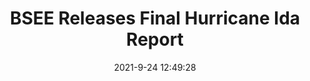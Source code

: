 ---
"title": "BSEE Releases Final Hurricane Ida Report"
"date": "2021-9-24 12:49:28"
"feed_name": "RIGZONE"
"feed_website": "http://www.rigzone.com/"
"feed_rss": "http://www.rigzone.com/news/rss/rigzone_latest.aspx"
"link": "https://www.rigzone.com/news/bsee_releases_final_hurricane_ida_report-24-sep-2021-166526-article/?rss=true"
"file": "_posts/2021-1-1-5fb3a8d07a274019a33d93febdfdccb603ebc959.md"
"accident": "0"
"drilling": "0"
"dead": "0"
"injured": "0"
"where": "unknown site"
"place": "unknown place"
---